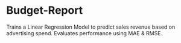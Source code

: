 # Budget-Report
Trains a Linear Regression Model to predict sales revenue based on advertising spend. Evaluates performance using MAE &amp; RMSE.
